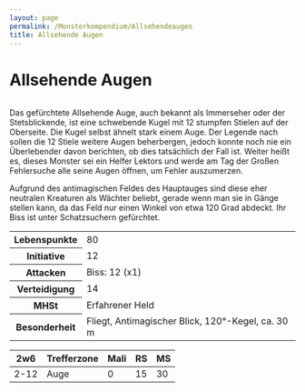 ```yaml
---
layout: page
permalink: /Monsterkompendium/Allsehendeaugen
title: Allsehende Augen
---
```


# Allsehende Augen

<img alt="" src="{{ site.baseurl }}/assets/pics/weltenbuch/gallery/monster/tn2/allsehendesauge.jpg" />

Das gefürchtete Allsehende Auge, auch bekannt als Immerseher oder der Stetsblickende, ist eine schwebende Kugel mit 12 stumpfen Stielen auf der Oberseite. Die Kugel selbst ähnelt stark einem Auge. Der Legende nach sollen die 12 Stiele weitere Augen beherbergen, jedoch konnte noch nie ein Überlebender davon berichten, ob dies tatsächlich der Fall ist. Weiter heißt es, dieses Monster sei ein Helfer Lektors und werde am Tag der Großen Fehlersuche alle seine Augen öffnen, um Fehler auszumerzen.

Aufgrund des antimagischen Feldes des Hauptauges sind diese eher neutralen Kreaturen als Wächter beliebt, gerade wenn man sie in Gänge stellen kann, da das Feld nur einen Winkel von etwa 120 Grad abdeckt. Ihr Biss ist unter Schatzsuchern gefürchtet.

<table>
<tbody>
<tr><th>Lebenspunkte</th><td>80</td></tr>
<tr><th>Initiative</th><td>12</td></tr>
<tr><th>Attacken</th><td>Biss: 12 (x1)</td></tr>
<tr><th>Verteidigung</th><td>14</td></tr>
<tr><th>MHSt</th><td>Erfahrener Held</td></tr>
<tr><th>Besonderheit</th><td>Fliegt, Antimagischer Blick, 120&deg;-Kegel, ca. 30 m</td></tr>
</tbody>
</table>
<table>
<thead>
<tr><th>2w6</th><th>Trefferzone</th><th>Mali</th><th>RS</th><th>MS</th></tr>
</thead>
<tbody>
<tr><td>2-12</td><td>Auge</td><td>0</td><td>15</td><td>30</td></tr>
</tbody>
</table>
